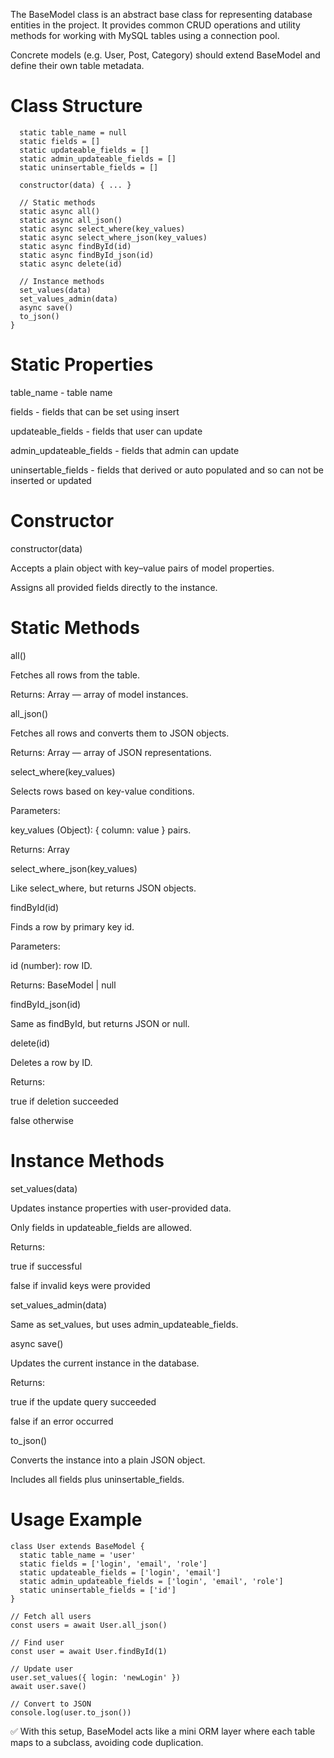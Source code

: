 The BaseModel class is an abstract base class for representing database entities in the project.
It provides common CRUD operations and utility methods for working with MySQL tables using a connection pool.

Concrete models (e.g. User, Post, Category) should extend BaseModel and define their own table metadata.

# Class Structure
```class BaseModel {
  static table_name = null
  static fields = []
  static updateable_fields = []
  static admin_updateable_fields = []
  static uninsertable_fields = []

  constructor(data) { ... }

  // Static methods
  static async all()
  static async all_json()
  static async select_where(key_values)
  static async select_where_json(key_values)
  static async findById(id)
  static async findById_json(id)
  static async delete(id)

  // Instance methods
  set_values(data)
  set_values_admin(data)
  async save()
  to_json()
}
```

# Static Properties
table_name - table name

fields - fields that can be set using insert

updateable_fields - fields that user can update

admin_updateable_fields	- fields that admin can update

uninsertable_fields	- fields that derived or auto populated and so can not be inserted or updated

# Constructor
constructor(data)

Accepts a plain object with key–value pairs of model properties.

Assigns all provided fields directly to the instance.

# Static Methods
all()

Fetches all rows from the table.

Returns:
Array<BaseModel> — array of model instances.

all_json()

Fetches all rows and converts them to JSON objects.

Returns:
Array<Object> — array of JSON representations.

select_where(key_values)

Selects rows based on key-value conditions.

Parameters:

key_values (Object): { column: value } pairs.

Returns:
Array<BaseModel>

select_where_json(key_values)

Like select_where, but returns JSON objects.

findById(id)

Finds a row by primary key id.

Parameters:

id (number): row ID.

Returns:
BaseModel | null

findById_json(id)

Same as findById, but returns JSON or null.

delete(id)

Deletes a row by ID.

Returns:

true if deletion succeeded

false otherwise

# Instance Methods
set_values(data)

Updates instance properties with user-provided data.

Only fields in updateable_fields are allowed.

Returns:

true if successful

false if invalid keys were provided

set_values_admin(data)

Same as set_values, but uses admin_updateable_fields.

async save()

Updates the current instance in the database.

Returns:

true if the update query succeeded

false if an error occurred

to_json()

Converts the instance into a plain JSON object.

Includes all fields plus uninsertable_fields.

# Usage Example
```
class User extends BaseModel {
  static table_name = 'user'
  static fields = ['login', 'email', 'role']
  static updateable_fields = ['login', 'email']
  static admin_updateable_fields = ['login', 'email', 'role']
  static uninsertable_fields = ['id']
}

// Fetch all users
const users = await User.all_json()

// Find user
const user = await User.findById(1)

// Update user
user.set_values({ login: 'newLogin' })
await user.save()

// Convert to JSON
console.log(user.to_json())
```


✅ With this setup, BaseModel acts like a mini ORM layer where each table maps to a subclass, avoiding code duplication.
